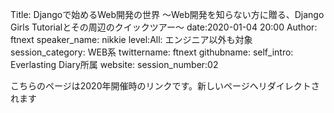 Title: Djangoで始めるWeb開発の世界 〜Web開発を知らない方に贈る、Django Girls Tutorialとその周辺のクイックツアー〜
date:2020-01-04 20:00
Author: ftnext
speaker_name: nikkie
level:All: エンジニア以外も対象
session_category: WEB系
twittername: ftnext
githubname:
self_intro: Everlasting Diary所属
website:
session_number:02


<meta http-equiv="refresh" content="1; URL=https://shizuoka.pycon.jp/2020/session/ftnext/">
<link rel="canonical" href="https://shizuoka.pycon.jp/2020/session/ftnext/">


こちらのページは2020年開催時のリンクです。新しいページへリダイレクトされます

<!-- ## 概要

自動化や機械学習などWeb開発以外に興味があってPythonを始めた方向けにDjangoの紹介します。
翻訳やコーチなどで深く関わっているDjango Girls Tutorialから始め、2019年5月のDjango Congress JPでの発表につなげて、Web開発を始めるための情報を30分で提供します。
また、2019年12月に出たDjango 3のアップデートも簡単に取り上げます。

## 本トークの対象者

- Web開発以外でPythonに入門し、Web開発に興味が出てきた方
- エンジニアではないが、PythonでWeb開発して、自分のWebアプリを作ってみたい方

## トークを聞いた後

- Django Girls TutorialやDjango公式ドキュメントの投票アプリチュートリアルをやってみようと思える
- Django開発のキーとなるモデル・URL・ビュー・テンプレートがざっくりわかる
- Django Girls Tutorialの次にどのように調べて作りたいWebアプリを作っていけばいいかわかる

## 話すこと

- Webアプリとは
- Webアプリの開発にDjangoをオススメする理由
- 何周もしよう、Django Girls Tutorial
- Django Girls Tutorial Extensionsについて
- ユーザー管理機能の作り方
- Django 3系のアップデート（asgi.pyとは）

--- -->
